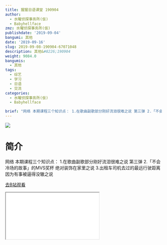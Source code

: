 ```yaml
---
title: 猩猩日语课堂 190904
author:
  - 水曜侦探事务所(仮)
  - Babyhellface
zmz: 水曜侦探事务所(仮)
publishdate: '2019-09-04'
bangumi: 其他
date: '2019-09-16'
slug: 2019-09-08-190904-67071048
description: 其他&#8226;190904
weight: 9084.0
bangumis:
  - 其他
tags:
  - 综艺
  - 学习
  - 日语
  - 交流
categories:
  - 水曜侦探事务所(仮)
  - Babyhellface

brief: "网络 本期课程三个知识点： 1.在歌曲副歌部分刚好流泪很难之说 第三弹 2.「不会冷场的故事」的MVS奖杯 绝对装饰在家里之说 3.出租车司机去过的最远行驶距离 因为有事被逼得没辙之说"
---
```

![](https://raw.githubusercontent.com/tcgriffith/owaraisite/master/static/tmpimg/8360ddff33cfafabfb1e209e1fbe2126a48b9079.jpg.480.jpg)
# 简介  
网络
本期课程三个知识点：
1.在歌曲副歌部分刚好流泪很难之说 第三弹
2.「不会冷场的故事」的MVS奖杯 绝对装饰在家里之说
3.出租车司机去过的最远行驶距离 因为有事被逼得没辙之说  

[去B站观看](https://www.bilibili.com/video/av67071048/)
<div class ="resp-container"><iframe class="testiframe" src="//player.bilibili.com/player.html?aid=67071048"", scrolling="no", allowfullscreen="true" > </iframe></div> 
